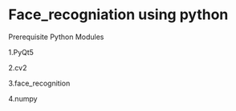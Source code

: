 # Face_recogniation using python

Prerequisite Python Modules

1.PyQt5

2.cv2

3.face_recognition

4.numpy
